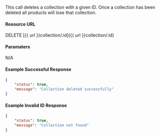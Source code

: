 <!--
@title Delete collection by ID
@author Moltin Ltd
@description Deletes a collection with the specified ID

@sidebar 1
@family Collection
@rate No
@auth Yes
@format JSON
@http DELETE
@version beta
-->

This call deletes a collection with a given ID. Once a collection has been deleted all products will lose that collection.

#### Resource URL
DELETE [{{ url }}collection/:id]({{ url }}collection/:id)


#### Paramaters
N/A

<!--code-->
#### Example Successful Response
``` json
{
    "status": true,
    "message": "Collection deleted successfully"
}
```


#### Example Invalid ID Response
``` json
{
    "status": true,
    "message": "Collection not found"
}
```
<!--/code-->